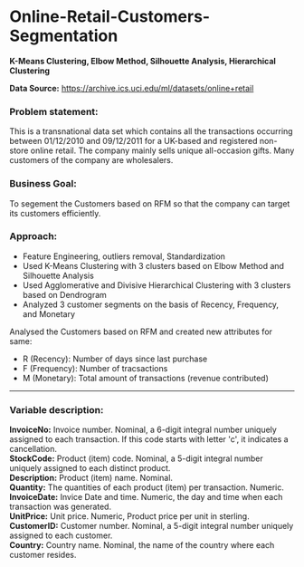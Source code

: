 # Online-Retail-Customers-Segmentation
**K-Means Clustering, Elbow Method, Silhouette Analysis, Hierarchical Clustering** 

**Data Source:** https://archive.ics.uci.edu/ml/datasets/online+retail

### Problem statement:
This is a transnational data set which contains all the transactions occurring between 01/12/2010 and 09/12/2011 for a UK-based and registered non-store online retail. The company mainly sells unique all-occasion gifts. Many customers of the company are wholesalers.

### Business Goal:
To segement the Customers based on RFM so that the company can target its customers efficiently.                     

### Approach:
- Feature Engineering, outliers removal, Standardization
- Used K-Means Clustering with 3 clusters based on Elbow Method and Silhouette Analysis
- Used Agglomerative and Divisive Hierarchical Clustering with 3 clusters based on Dendrogram
- Analyzed 3 customer segments on the basis of Recency, Frequency, and Monetary

Analysed the Customers based on RFM and created new attributes for same:
- R (Recency): Number of days since last purchase
- F (Frequency): Number of tracsactions
- M (Monetary): Total amount of transactions (revenue contributed)



------------------------------------------------------
### Variable description:

**InvoiceNo:** Invoice number. Nominal, a 6-digit integral number uniquely assigned to each transaction. If this code starts with letter 'c', it indicates a cancellation.         
**StockCode:** Product (item) code. Nominal, a 5-digit integral number uniquely assigned to each distinct product.          
**Description:** Product (item) name. Nominal.           
**Quantity:** The quantities of each product (item) per transaction. Numeric.                   
**InvoiceDate:** Invice Date and time. Numeric, the day and time when each transaction was generated.                         
**UnitPrice:** Unit price. Numeric, Product price per unit in sterling.                                     
**CustomerID:** Customer number. Nominal, a 5-digit integral number uniquely assigned to each customer.                               
**Country:** Country name. Nominal, the name of the country where each customer resides.                                              



